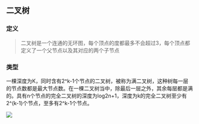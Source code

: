 ## 二叉树

### 定义

>二叉树是一个连通的无环图，每个顶点的度都最多不会超过3，每个顶点都定义了一个父节点以及其对应的两个子节点

### 类型

一棵深度为K，同时含有2^k-1个节点的二叉树，被称为满二叉树，这种树每一层的节点数都是最大节点数。在一棵二叉树当中，除最后一层之外，其余每层都是满的。具有n个节点的完全二叉树的深度为log2n+1，深度为k的完全二叉树至少有2^(k-1)个节点，至多有2^k-1个节点。

![](https://www.tutorialspoint.com/data_structures_algorithms/images/binary_tree.jpg)
